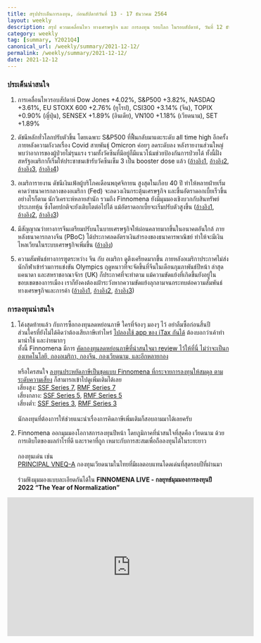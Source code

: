 ```yaml
---
title: สรุปประเด็นการลงทุน, ก่อนสัปดาห์วันที่ 13 - 17 ธันวาคม 2564
layout: weekly
description: สรุป ความเคลื่อนไหว ทางเศรษฐกิจ และ การลงทุน รอบโลก ในรอบสัปดาห์, วันที่ 12 ธันวาคม 2564
category: weekly
tag: [summary, Y2021Q4]
canonical_url: /weekly/summary/2021-12-12/
permalink: /weekly/summary/2021-12-12/
date: 2021-12-12
---
```


### ประเด็นน่าสนใจ

1. การเคลื่อนไหวรอบสัปดาห์ Dow Jones +4.02%, S&P500 +3.82%, NASDAQ +3.61%, EU STOXX 600 +2.76% (ยุโรป), CSI300 +3.14% (จีน), TOPIX +0.90% (ญี่ปุ่น), SENSEX +1.89% (อินเดีย), VN100 +1.18% (เวียดนาม), SET +1.89%

2. ดัชนีหลักทั่วโลกปรับตัวขึ้น โดยเฉพาะ S&P500 ที่ฟื้นกลับมาแตะระดับ all time high อีกครั้ง ภายหลังความกังวลเรื่อง Covid สายพันธุ์ Omicron ค่อยๆ ลดระดับลง หลังรายงานส่วนใหญ่พบว่าอาการของผู้ป่วยไม่รุนแรง รวมทั้งวัคซีนที่มีอยู่ก็มีแนวโน้มช่วยป้องกันการป่วยได้ ทั้งนี้ฝั่งสหรัฐอเมริกาก็เริ่มให้ประชาชนเข้ารับวัคซีนเข็ม 3 เป็น booster dose แล้ว
([อ้างอิง1](https://www.cnbc.com/2021/12/09/stock-market-futures-open-to-close-news.html), 
[อ้างอิง2](https://www.cnbc.com/2021/12/08/pfizer-biontech-say-booster-dose-provides-high-level-of-protection-against-omicron-variant.html), 
[อ้างอิง3](https://www.pbs.org/newshour/health/u-s-expands-pfizer-covid-boosters-allowing-third-dose-to-people-as-young-as-16), 
[อ้างอิง4](https://www.finnomena.com/the-opportunity/news-update-09-12-2021)) 

3. อเมริการายงาน ดัชนีเงินเฟ้อผู้บริโภคเดือนพฤศจิกายน สูงสุดในเกือบ 40 ปี ทำให้หลายฝ่ายเริ่มคาดว่าธนาคารกลางของอเมริกา (Fed) จะลดวงเงินกระตุ้นเศรษฐกิจ และขึ้นอัตราดอกเบี้ยเร็วขึ้น อย่างไรก็ตาม นักวิเคราะห์หลายสำนัก รวมถึง Finnomena ยังมีมุมมองเชิงบวกกับสินทรัพย์ประเภทหุ้น ซึ่งโดยปกติจะยังเติบโตต่อไปได้ แม้อัตราดอกเบี้ยจะเริ่มปรับตัวสูงขึ้น
([อ้างอิง1](https://www.cnbc.com/2021/12/10/consumer-price-index-november-2021.html), 
[อ้างอิง2](https://www.cnbc.com/2021/12/10/fed-is-expected-to-speed-up-end-of-bond-buying-and-signal-interest-rate-hikes-are-coming.html), 
[อ้างอิง3](https://www.cnbc.com/2021/12/10/jim-cramer-stay-invested-whenever-fed-hikes-rates-stocks-can-still-rally.html)) 

4. มีสัญญาณว่าทางการจีนเตรียมปรับนโนบายเศรษฐกิจให้ผ่อนคลายมากขึ้นในอนาคตอันใกล้ ภายหลังธนาคารกลางจีน (PBoC) ได้ประกาศลดอัตราเงินสำรองของธนาคารพาณิชย์ ทำให้จะมีเงินไหลเวียนในระบบเศรษฐกิจเพิ่มขึ้น
([อ้างอิง](https://www.finnomena.com/the-opportunity/news-update-07-12-2021-3/)) 

5. ความสัมพันธ์ทางการฑูตระหว่าง จีน กับ อเมริกา ดูตึงเครียดมากขึ้น ภายหลังอเมริกาประกาศไม่ส่งนักกีฬาเข้าร่วมการแข่งขัน Olympics ฤดูหนาวที่จะจัดขึ้นที่จีนในเดือนกุมภาพันธ์ปีหน้า ล่าสุดแคนาดา และสหราชอาณาจักร (UK) ก็ประกาศที่จะทำตาม แม้ความขัดแย้งที่เกิดขึ้นยังอยู่ในขอบเขตของการเมือง เราก็ยังคงต้องเฝ้าระวังหากความขัดแย้งลุกลามจนกระทบต่อความสัมพันธ์ทางเศรษฐกิจและการค้า
([อ้างอิง1](https://www.bbc.com/news/world-us-canada-59556613), 
[อ้างอิง2](https://www.nytimes.com/2021/12/08/world/europe/uk-china-olympics-diplomatic-boycott.html), 
[อ้างอิง3](https://www.finnomena.com/the-opportunity/analysis-08-12-2021/)) 



### การลงทุนน่าสนใจ

1. โค้งสุดท้ายแล้ว กับการซื้อกองทุนลดหย่อนภาษี ใครที่จ้องๆ มองๆ ไว้ อย่าลืมซื้อก่อนสิ้นปี   
ส่วนใครที่ยังไม่ได้คิดว่าต้องเสียภาษีเท่าไหร่ [ไปลองใช้ app ของ iTax กันได้](https://www.itax.in.th/app) ต้องบอกว่าเค้าทำมาน่าใช้ และง่ายมากๆ   
ทั้งนี้ Finnomena มีการ [คัดกองทุนลดหย่อนภาษีที่น่าสนใจมา review ไว้ให้ที่นี่ ไม่ว่าจะเป็นกองเทคโนโลยี, กองอเมริกา, กองจีน, กองเวียดนาม, และอีกหลายกอง](https://www.finnomena.com/z-admin/ssf-rmf-for-diy/) <br><br>
หรือใครสนใจ [ลงทุนประหยัดภาษีเป็นชุดแบบ Finnomena ที่กระจายการลงทุนให้สมดุล ตามระดับความเสี่ยง](https://www.finnomena.com/z-admin/ssf-rmf-series-package/) ก็สามารถเข้าไปดูเพิ่มเติมได้เลย  
เสี่ยงสูง: [SSF Series 7](https://www.finnomena.com/z-admin/ssf-rmf-series-package/#h1), [RMF Series 7](https://www.finnomena.com/z-admin/ssf-rmf-series-package/#h4)  
เสี่ยงกลาง: [SSF Series 5](https://www.finnomena.com/z-admin/ssf-rmf-series-package/#h2), [RMF Series 5](https://www.finnomena.com/z-admin/ssf-rmf-series-package/#h5)  
เสี่ยงต่ำ: [SSF Series 3](https://www.finnomena.com/z-admin/ssf-rmf-series-package/#h3), [RMF Series 3](https://www.finnomena.com/z-admin/ssf-rmf-series-package/#h6) <br><br>
นักลงทุนที่ต้องการให้ช่วยแนะนำเรื่องการคิดภาษีเพิ่มเติมก็สอบถามมาได้เลยครับ 

2. Finnomena ออกมุมมองโอกาสการลงทุนปีหน้า โดยภูมิภาคที่น่าสนใจที่สุดคือ เวียดนาม ด้วยการเติบโตของผลกำไรที่ดี และราคาที่ถูก เหมาะกับการสะสมเพื่อถือลงทุนได้ในระยะยาว  <br><br>
กองทุนเด่น เช่น  
[PRINCIPAL VNEQ-A](https://www.finnomena.com/fund/PRINCIPAL%20VNEQ-A) กองทุนเวียดนามในไทยที่มีผลตอบแทนโดดเด่นที่สุดรอบปีที่ผ่านมา  <br><br>
ร่วมฟังมุมมองแบบละเอียดกันได้ใน **FINNOMENA LIVE - กลยุทธ์มุมมองการลงทุนปี 2022 “The Year of Normalization”**  
<div class="text-center">
    <iframe width="560" height="315" src="https://www.youtube.com/embed/2kAbEY30ww8?start=2656" title="YouTube video player" frameborder="0" allow="accelerometer; autoplay; clipboard-write; encrypted-media; gyroscope; picture-in-picture" allowfullscreen></iframe>
</div> 
